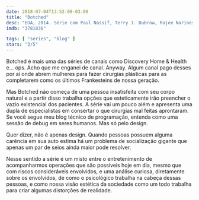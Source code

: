 ```yaml
---
date: 2018-07-04T13:52:08-03:00
title: "Botched"
desc: "EUA, 2014. Série com Paul Nassif, Terry J. Dubrow, Rajee Narinesingh."
imdb: "3781836"

tags: [ "series", "blog" ]
stars: "3/5"
---
```

Botched é mais uma das séries de canais como Discovery Home & Health e... ops. Acho que me enganei de canal. Anyway. Algum canal pago desses por aí onde abrem mulheres para fazer cirurgias plásticas para as completarem como os últimos Frankesteins de nossa geração.

Mas Botched não começa de uma pessoa insatisfeita com seu corpo natural e a partir disso trabalha opções que esteticamente irão preencher o vazio existencial dos pacientes. A série vai um pouco além e apresenta uma dupla de especialistas em consertar o que cirurgias mal feitas aprontaram. Se você segue meu blog técnico de programação, entenda como uma sessão de debug em seres humanos. Mas só pelo design.

Quer dizer, não é apenas design. Quando pessoas possuem alguma carência em sua auto estima há um problema de socialização gigante que apenas um par de seios ainda maior pode resolver.

Nesse sentido a série é um misto entre o entretenimento de acompanharmos operações que são possíveis hoje em dia, mesmo que com riscos consideráveis envolvidos, e uma análise curiosa, diretamente sobre os envolvidos, de como o psicológico trabalha na cabeça dessas pessoas, e como nossa visão estética da sociedade como um todo trabalha para criar algumas distorções de realidade.
